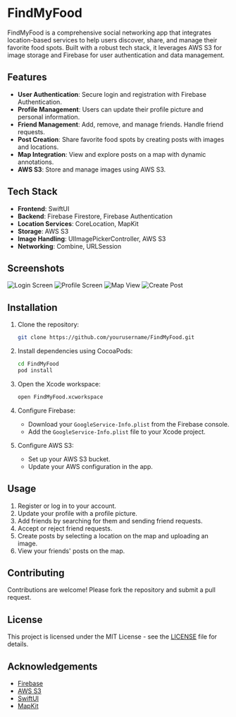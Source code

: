 # FindMyFood

FindMyFood is a comprehensive social networking app that integrates location-based services to help users discover, share, and manage their favorite food spots. Built with a robust tech stack, it leverages AWS S3 for image storage and Firebase for user authentication and data management.

## Features

- **User Authentication**: Secure login and registration with Firebase Authentication.
- **Profile Management**: Users can update their profile picture and personal information.
- **Friend Management**: Add, remove, and manage friends. Handle friend requests.
- **Post Creation**: Share favorite food spots by creating posts with images and locations.
- **Map Integration**: View and explore posts on a map with dynamic annotations.
- **AWS S3**: Store and manage images using AWS S3.

## Tech Stack

- **Frontend**: SwiftUI
- **Backend**: Firebase Firestore, Firebase Authentication
- **Location Services**: CoreLocation, MapKit
- **Storage**: AWS S3
- **Image Handling**: UIImagePickerController, AWS S3
- **Networking**: Combine, URLSession

## Screenshots

![Login Screen](https://drive.google.com/uc?export=view&id=1yAZ3Pfe8BIjJfMwEBkEqmPp77UoFoMnL)
![Profile Screen](https://drive.google.com/uc?export=view&id=1vNyqp7eUM9AywcuwsW2YVyn2cKJm1nR2)
![Map View](https://drive.google.com/uc?export=view&id=1b12JIkcs0zdRIftNpWJRMO_rGzktsWgZ)
![Create Post](https://drive.google.com/uc?export=view&id=1khQ6ogsQLv-9DG35Dqx1Z8o7i-V1i9wB)


## Installation

1. Clone the repository:
    ```sh
    git clone https://github.com/yourusername/FindMyFood.git
    ```

2. Install dependencies using CocoaPods:
    ```sh
    cd FindMyFood
    pod install
    ```

3. Open the Xcode workspace:
    ```sh
    open FindMyFood.xcworkspace
    ```

4. Configure Firebase:
    - Download your `GoogleService-Info.plist` from the Firebase console.
    - Add the `GoogleService-Info.plist` file to your Xcode project.

5. Configure AWS S3:
    - Set up your AWS S3 bucket.
    - Update your AWS configuration in the app.

## Usage

1. Register or log in to your account.
2. Update your profile with a profile picture.
3. Add friends by searching for them and sending friend requests.
4. Accept or reject friend requests.
5. Create posts by selecting a location on the map and uploading an image.
6. View your friends' posts on the map.

## Contributing

Contributions are welcome! Please fork the repository and submit a pull request.

## License

This project is licensed under the MIT License - see the [LICENSE](LICENSE) file for details.

## Acknowledgements

- [Firebase](https://firebase.google.com/)
- [AWS S3](https://aws.amazon.com/s3/)
- [SwiftUI](https://developer.apple.com/xcode/swiftui/)
- [MapKit](https://developer.apple.com/documentation/mapkit/)
